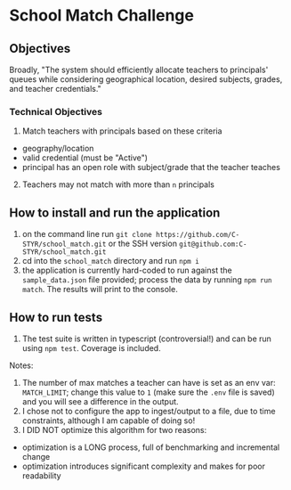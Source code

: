 # School Match Challenge

## Objectives

Broadly, "The system should efficiently allocate teachers to principals' queues while considering geographical location, desired subjects, grades, and teacher credentials."

### Technical Objectives

1. Match teachers with principals based on these criteria

- geography/location
- valid credential (must be "Active")
- principal has an open role with subject/grade that the teacher teaches

2. Teachers may not match with more than `n` principals

## How to install and run the application

1. on the command line run `git clone https://github.com/C-STYR/school_match.git` or the SSH version `git@github.com:C-STYR/school_match.git`
2. cd into the `school_match` directory and run `npm i`
3. the application is currently hard-coded to run against the `sample_data.json` file provided; process the data by running `npm run match`. The results will print to the console.

## How to run tests

1. The test suite is written in typescript (controversial!) and can be run using `npm test`. Coverage is included.

Notes:

1. The number of max matches a teacher can have is set as an env var: `MATCH_LIMIT`; change this value to `1` (make sure the `.env` file is saved) and you will see a difference in the output.
2. I chose not to configure the app to ingest/output to a file, due to time constraints, although I am capable of doing so!
3. I DID NOT optimize this algorithm for two reasons:

- optimization is a LONG process, full of benchmarking and incremental change
- optimization introduces significant complexity and makes for poor readability
